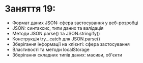 # Заняття 19:

- Формат даних JSON: сфера застосування у веб-розробці
- JSON: синтаксис, типи даних та валідація
- Методи JSON.parse() та JSON.stringify()
- Конструкція try...catch для JSON.parse()
- Зберігання інформації на клієнті: сфера застосування
- Властивості та методи localStorage
- Зберігання складних типів даних: масиви, об'єкти
